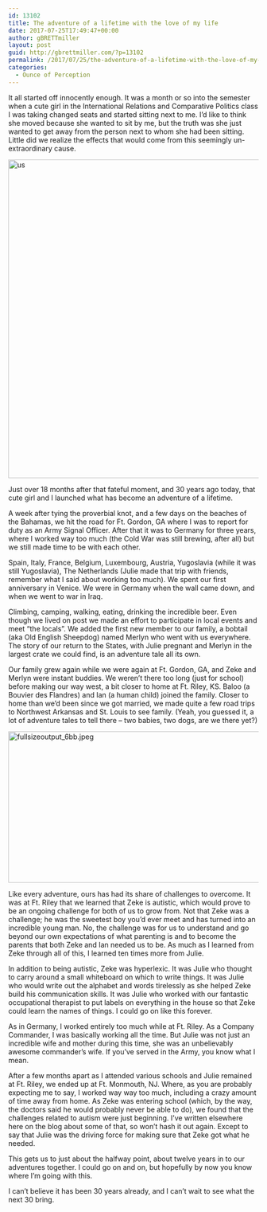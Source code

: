 ```yaml
---
id: 13102
title: The adventure of a lifetime with the love of my life
date: 2017-07-25T17:49:47+00:00
author: gBRETTmiller
layout: post
guid: http://gbrettmiller.com/?p=13102
permalink: /2017/07/25/the-adventure-of-a-lifetime-with-the-love-of-my-life/
categories:
  - Ounce of Perception
---
```

It all started off innocently enough. It was a month or so into the semester when a cute girl in the International Relations and Comparative Politics class I was taking changed seats and started sitting next to me. I&#8217;d like to think she moved because she wanted to sit by me, but the truth was she just wanted to get away from the person next to whom she had been sitting. Little did we realize the effects that would come from this seemingly un-extraordinary cause.

<img class="alignnone size-full wp-image-13143" src="https://i2.wp.com/167.99.231.190/wp-content/uploads/2017/07/us.jpg?resize=640%2C640" alt="us" width="640" height="640" srcset="https://i0.wp.com/gbrettmiller.com/wp-content/uploads/2017/07/us.jpg?w=1045 1045w, https://i0.wp.com/gbrettmiller.com/wp-content/uploads/2017/07/us.jpg?resize=150%2C150 150w, https://i0.wp.com/gbrettmiller.com/wp-content/uploads/2017/07/us.jpg?resize=300%2C300 300w, https://i0.wp.com/gbrettmiller.com/wp-content/uploads/2017/07/us.jpg?resize=768%2C768 768w, https://i0.wp.com/gbrettmiller.com/wp-content/uploads/2017/07/us.jpg?resize=1024%2C1024 1024w, https://i0.wp.com/gbrettmiller.com/wp-content/uploads/2017/07/us.jpg?resize=640%2C640 640w" sizes="(max-width: 640px) 100vw, 640px" data-recalc-dims="1" /> 

Just over 18 months after that fateful moment, and 30 years ago today, that cute girl and I launched what has become an adventure of a lifetime.

A week after tying the proverbial knot, and a few days on the beaches of the Bahamas, we hit the road for Ft. Gordon, GA where I was to report for duty as an Army Signal Officer. After that it was to Germany for three years, where I worked way too much (the Cold War was still brewing, after all) but we still made time to be with each other.

Spain, Italy, France, Belgium, Luxembourg, Austria, Yugoslavia (while it was still Yugoslavia), The Netherlands (Julie made that trip with friends, remember what I said about working too much). We spent our first anniversary in Venice. We were in Germany when the wall came down, and when we went to war in Iraq.

Climbing, camping, walking, eating, drinking the incredible beer. Even though we lived on post we made an effort to participate in local events and meet &#8220;the locals&#8221;. We added the first new member to our family, a bobtail (aka Old English Sheepdog) named Merlyn who went with us everywhere. The story of our return to the States, with Julie pregnant and Merlyn in the largest crate we could find, is an adventure tale all its own.

Our family grew again while we were again at Ft. Gordon, GA, and Zeke and Merlyn were instant buddies. We weren&#8217;t there too long (just for school) before making our way west, a bit closer to home at Ft. Riley, KS. Baloo (a Bouvier des Flandres) and Ian (a human child) joined the family. Closer to home than we&#8217;d been since we got married, we made quite a few road trips to Northwest Arkansas and St. Louis to see family. (Yeah, you guessed it, a lot of adventure tales to tell there &#8211; two babies, two dogs, are we there yet?)

<img class="alignnone size-full wp-image-13154" src="https://i1.wp.com/167.99.231.190/wp-content/uploads/2017/07/fullsizeoutput_6bb.jpeg?resize=640%2C304" alt="fullsizeoutput_6bb.jpeg" width="640" height="304" srcset="https://i2.wp.com/gbrettmiller.com/wp-content/uploads/2017/07/fullsizeoutput_6bb.jpeg?w=2994 2994w, https://i2.wp.com/gbrettmiller.com/wp-content/uploads/2017/07/fullsizeoutput_6bb.jpeg?resize=300%2C142 300w, https://i2.wp.com/gbrettmiller.com/wp-content/uploads/2017/07/fullsizeoutput_6bb.jpeg?resize=768%2C365 768w, https://i2.wp.com/gbrettmiller.com/wp-content/uploads/2017/07/fullsizeoutput_6bb.jpeg?resize=1024%2C486 1024w, https://i2.wp.com/gbrettmiller.com/wp-content/uploads/2017/07/fullsizeoutput_6bb.jpeg?resize=640%2C304 640w, https://i2.wp.com/gbrettmiller.com/wp-content/uploads/2017/07/fullsizeoutput_6bb.jpeg?w=1280 1280w, https://i2.wp.com/gbrettmiller.com/wp-content/uploads/2017/07/fullsizeoutput_6bb.jpeg?w=1920 1920w" sizes="(max-width: 640px) 100vw, 640px" data-recalc-dims="1" /> 

Like every adventure, ours has had its share of challenges to overcome. It was at Ft. Riley that we learned that Zeke is autistic, which would prove to be an ongoing challenge for both of us to grow from. Not that Zeke was a challenge; he was the sweetest boy you&#8217;d ever meet and has turned into an incredible young man. No, the challenge was for us to understand and go beyond our own expectations of what parenting is and to become the parents that both Zeke and Ian needed us to be. As much as I learned from Zeke through all of this, I learned ten times more from Julie.

In addition to being autistic, Zeke was hyperlexic. It was Julie who thought to carry around a small whiteboard on which to write things. It was Julie who would write out the alphabet and words tirelessly as she helped Zeke build his communication skills. It was Julie who worked with our fantastic occupational therapist to put labels on everything in the house so that Zeke could learn the names of things. I could go on like this forever.

As in Germany, I worked entirely too much while at Ft. Riley. As a Company Commander, I was basically working all the time. But Julie was not just an incredible wife and mother during this time, she was an unbelievably awesome commander&#8217;s wife. If you&#8217;ve served in the Army, you know what I mean.

After a few months apart as I attended various schools and Julie remained at Ft. Riley, we ended up at Ft. Monmouth, NJ. Where, as you are probably expecting me to say, I worked way way too much, including a crazy amount of time away from home. As Zeke was entering school (which, by the way, the doctors said he would probably never be able to do), we found that the challenges related to autism were just beginning. I&#8217;ve written elsewhere here on the blog about some of that, so won&#8217;t hash it out again. Except to say that Julie was the driving force for making sure that Zeke got what he needed.

This gets us to just about the halfway point, about twelve years in to our adventures together. I could go on and on, but hopefully by now you know where I&#8217;m going with this.

I can&#8217;t believe it has been 30 years already, and I can&#8217;t wait to see what the next 30 bring.

<span class="embed-youtube" style="text-align:center; display: block;"></span>

&nbsp;